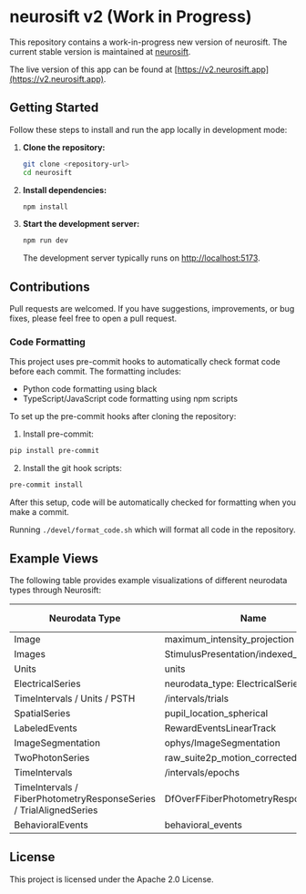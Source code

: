 # neurosift v2 (Work in Progress)

This repository contains a work-in-progress new version of neurosift. The current stable version is maintained at [neurosift](https://github.com/flatironinstitute/neurosift).

The live version of this app can be found at [https://v2.neurosift.app](https://v2.neurosift.app).

## Getting Started

Follow these steps to install and run the app locally in development mode:

1. **Clone the repository:**
   ```bash
   git clone <repository-url>
   cd neurosift
   ```

2. **Install dependencies:**
   ```bash
   npm install
   ```

3. **Start the development server:**
   ```bash
   npm run dev
   ```
   The development server typically runs on [http://localhost:5173](http://localhost:5173).

## Contributions

Pull requests are welcomed. If you have suggestions, improvements, or bug fixes, please feel free to open a pull request.

### Code Formatting

This project uses pre-commit hooks to automatically check format code before each commit. The formatting includes:
- Python code formatting using black
- TypeScript/JavaScript code formatting using npm scripts

To set up the pre-commit hooks after cloning the repository:

1. Install pre-commit:
```bash
pip install pre-commit
```

2. Install the git hook scripts:
```bash
pre-commit install
```

After this setup, code will be automatically checked for formatting when you make a commit.

Running `./devel/format_code.sh` which will format all code in the repository.

## Example Views

The following table provides example visualizations of different neurodata types through Neurosift:

| Neurodata Type | Name | Dandiset ID | Example Link |
|----------------|------|-------------|----------|
| Image | maximum_intensity_projection | 000728 | [View](http://v2.neurosift.app/nwb?url=https://api.dandiarchive.org/api/assets/f02db27e-82eb-41dd-865a-a08bb41491da/download/&dandisetId=000728&dandisetVersion=0.240827.1809&tab=/processing/ophys/SummaryImages/maximum_intensity_projection) |
| Images | StimulusPresentation/indexed_images | 000673 | [View](https://v2.neurosift.app/nwb?url=https://api.dandiarchive.org/api/assets/65a7e913-45c7-48db-bf19-b9f5e910110a/download/&dandisetId=000673&dandisetVersion=0.250122.0110&tab=/stimulus/presentation/StimulusPresentation/indexed_images) |
| Units | units | 000409 | [View](https://v2.neurosift.app/nwb?url=https://api.dandiarchive.org/api/assets/37ca1798-b14c-4224-b8f0-037e27725336/download/&dandisetId=000409&dandisetVersion=draft&tab=/units) |
| ElectricalSeries | neurodata_type: ElectricalSeries | 000409 | [View](https://v2.neurosift.app/nwb?url=https://api.dandiarchive.org/api/assets/37ca1798-b14c-4224-b8f0-037e27725336/download/&dandisetId=000409&dandisetVersion=draft&tab=/acquisition/ElectricalSeriesAp) |
| TimeIntervals / Units / PSTH | /intervals/trials | 000409 | [View](https://v2.neurosift.app/nwb?url=https://api.dandiarchive.org/api/assets/37ca1798-b14c-4224-b8f0-037e27725336/download/&dandisetId=000409&dandisetVersion=draft&tab=view:PSTH%7C/intervals/trials^/units) |
| SpatialSeries | pupil_location_spherical | 000728 | [View](https://v2.neurosift.app/nwb?url=https://api.dandiarchive.org/api/assets/a081de4c-ba98-4ba1-b828-9a8b0eeaccfd/download/&dandisetId=000728&dandisetVersion=0.240827.1809&tab=/processing/behavior/CompassDirection/pupil_location_spherical) |
| LabeledEvents | RewardEventsLinearTrack | 000568 | [View](https://v2.neurosift.app/nwb?url=https://api.dandiarchive.org/api/assets/72bebc59-e73e-4d6b-b4ab-086d054583d6/download/&dandisetId=000568&dandisetVersion=0.230705.1633&tab=/processing/behavior/RewardEventsLinearTrack) |
| ImageSegmentation | ophys/ImageSegmentation | - | [View](https://v2.neurosift.app/nwb?url=https://dandiarchive.s3.amazonaws.com/blobs/368/fa7/368fa71e-4c93-4f7e-af15-06776ca07f34&tab=/processing/ophys/ImageSegmentation) |
| TwoPhotonSeries | raw_suite2p_motion_corrected | 000871 | [View](https://v2.neurosift.app/nwb?url=https://api.dandiarchive.org/api/assets/89256db6-8926-451f-b51f-8a7ae7c3c1f8/download/&dandisetId=000871&dandisetVersion=draft&tab=/acquisition/raw_suite2p_motion_corrected) |
| TimeIntervals | /intervals/epochs | 000954 | [View](https://v2.neurosift.app/nwb?url=https://api.dandiarchive.org/api/assets/dd1bdcf3-5430-4037-ad4a-1727004d38d2/download/&dandisetId=000954&dandisetVersion=draft&tab=/intervals/epochs) |
| TimeIntervals / FiberPhotometryResponseSeries / TrialAlignedSeries | DfOverFFiberPhotometryResponseSeries | 001084 | [View](https://v2.neurosift.app/nwb?url=https://api.dandiarchive.org/api/assets/bca70a25-e5a5-4a40-b36f-fe1088b85eb2/download/&dandisetId=001084&dandisetVersion=draft&tab=view:TrialAlignedSeries%7C/processing/behavior/TimeIntervals^/processing/ophys/DfOverFFiberPhotometryResponseSeriesGreenIsosbestic) |
| BehavioralEvents | behavioral_events | 000115 | [View](https://v2.neurosift.app/nwb?url=https://api.dandiarchive.org/api/assets/6df57370-9de8-4514-82f3-65d0f0528cde/download/&dandisetId=000115&dandisetVersion=0.210914.1732&tab=/processing/behavior/behavioral_events) |

## License

This project is licensed under the Apache 2.0 License.
